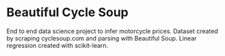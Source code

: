 # Beautiful Cycle Soup

End to end data science project to infer motorcycle prices. Dataset created by scraping cyclesoup.com and parsing with Beautiful Soup. Linear regression created with scikit-learn.
